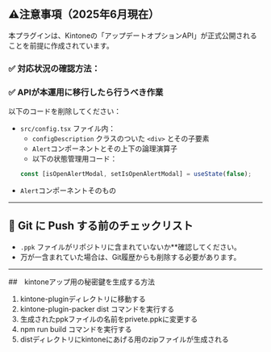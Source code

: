 

## ⚠️注意事項（2025年6月現在）

本プラグインは、Kintoneの「アップデートオプションAPI」が正式公開されることを前提に作成されています。

### ✅ 対応状況の確認方法：



### ✅ APIが本運用に移行したら行うべき作業

以下のコードを削除してください：

  - `src/config.tsx` ファイル内：
    - `configDescription` クラスのついた `<div>` とその子要素
    - `Alert`コンポーネントとその上下の論理演算子
    - 以下の状態管理用コード：
    ```ts
    const [isOpenAlertModal, setIsOpenAlertModal] = useState(false);
    ```
  - `Alert`コンポーネントそのもの 
-----------------------------------------------------------------------------------------------------




## 🔐 Git に Push する前のチェックリスト

  - `.ppk` ファイルがリポジトリに含まれていないか**確認してください。
  - 万が一含まれていた場合は、Git履歴からも削除する必要があります。

------------------------------------------------------------------------------------------------------



##　kintoneアップ用の秘密鍵を生成する方法
  1. kintone-pluginディレクトリに移動する
  2. kintone-plugin-packer dist コマンドを実行する
  3. 生成されたppkファイルの名前をprivete.ppkに変更する
  4. npm run build コマンドを実行する
  5. distディレクトリにkintoneにあげる用のzipファイルが生成される